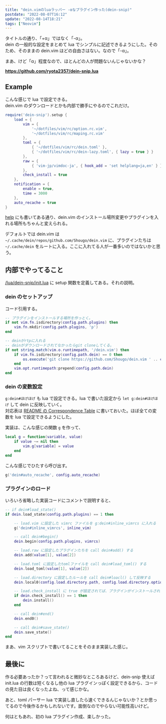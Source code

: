 ```yaml
---
title: "dein.vimのluaラッパー -αなプラグイン作った(dein-snip)"
postdate: "2022-08-07T16:12"
update: "2022-08-14T18:21"
tags: ["Neovim"]
---
```


タイトルの通り、「+α」ではなく「-α」。  
dein の一般的な設定をまとめて lua でシンプルに記述できるようにした。そのため、そのままの dein.vim ほどの自由さはない。なので「-α」。

まあ、けど「α」程度なので、ほとんどの人が問題ないんじゃないかな？

**https://github.com/ryota2357/dein-snip.lua**

## Example

こんな感じで lua で設定できる。  
dein.vim のダウンロードとかも内部で勝手にやるのでこれだけ。

```lua
require('dein-snip').setup {
    load = {
        vim = {
            '~/dotfiles/vim/rc/option.rc.vim',
            '~/dotfiles/vim/rc/maping.rc.vim'
        },
        toml = {
            { '~/dotfiles/vim/rc/dein.toml' },
            { '~/dotfiles/vim/rc/dein-lazy.toml', { lazy = true } }
        },
        raw = {
            { 'vim-jp/vimdoc-ja', { hook_add = 'set helplang=ja,en' } }
        },
        check_install = true
    },
    notification = {
        enable = true,
        time = 3000
    },
    auto_recache = true
}
```

[help](https://github.com/ryota2357/dein-snip.lua/blob/main/doc/dein-snip.txt) にも書いてある通り、dein.vim のインストール場所変更やプラグインを入れる場所もちゃんと変えられる。

デフォルトでは dein.vim は `~/.cache/dein/repos/github.com/Shougo/dein.vim` に、プラグインたちは `~/.cache/dein` をルートに入る。ここに入れてる人が一番多いのではないかと思う。

## 内部でやってること

[/lua/dein-snip/init.lua](https://github.com/ryota2357/dein-snip.lua/blob/main/lua/dein-snip/init.lua) に setup 関数を定義してある。それの説明。

### dein のセットアップ

コード引用する。

```lua
-- プラグインをインストールする場所を作っとく。
if not vim.fn.isdirectory(config.path.plugins) then
    vim.fn.mkdir(config.path.plugins, 'p')
end

-- deinがrtpに入れる
-- deinがダウンロードされてなかったらgit cloneしてくる。
if not string.match(vim.o.runtimepath, '/dein.vim') then
    if vim.fn.isdirectory(config.path.dein) == 0 then
        os.execute('git clone https://github.com/Shougo/dein.vim ' .. config.path.dein)
    end
    vim.opt.runtimepath:prepend(config.path.dein)
end
```

### dein の変数設定

`g:dein#ほげほげ` も lua で設定できる。lua で書いた設定から `let g:dein#ほげほげ` して dein に反映していく。  
対応表は [README の Correspondence Table](https://github.com/ryota2357/dein-snip.lua#correspondence-table) に書いておいた。ほぼ全ての変数を lua で設定できるようにした。

実装は、こんな感じの関数 `g` を作って、

```lua
local g = function(variable, value)
    if value ~= nil then
        vim.g[variable] = value
    end
end
```

こんな感じでひたすら呼び出す。

```lua
g('dein#auto_recache', config.auto_recache)
```

### プラグインのロード

いろいろ省略した実装コードにコメントで説明すると、

```lua
-- if dein#load_state()
if dein.load_state(config.path.plugins) == 1 then

    -- load.vim に設定した vimrc ファイルを g:dein#inline_vimrcs に入れる
    g('dein#inline_vimrcs', inline_vim)

    -- call dein#begin()
    dein.begin(config.path.plugins, vimrcs)

    -- load.raw に設定したプラグインたちを call dein#add() する
    dein.add(value[1], value[2])

    -- load.toml に設定したtomlファイルを call dein#load_toml() する
    dein.load_toml(value[1], value[2])

    -- load.directory に設定したルールを call dein#loacl() して反映する
    dein.local0(config.load.directory.path, config.load.directory.options, config.load.directory.names)

    -- load.check_install に true が設定されてば、プラグインがインストールされてるかのチェックを行う
    if dein.check_install() == 1 then
        dein.install()
    end

    -- call dein#end()
    dein.end0()

    -- call dein#save_state()
    dein.save_state()
end
```

まあ、vim スクリプトで書いてることをそのまま実装した感じ。

## 最後に

作る必要あったか？って言われると微妙なところあるけど、dein-snip 使えば init.lua の行数は短くなるし他の lua プラグインっぽく設定できるから、コードの見た目は良くなったよね、って感じかな。

あと、toml パーサー lua で実装し直したら速くできるんじゃないか？とか思ってるので今後作るかもしれないです。面倒なのでやらない可能性高いけど。

何はともあれ、初の lua プラグイン作成、楽しかった。
